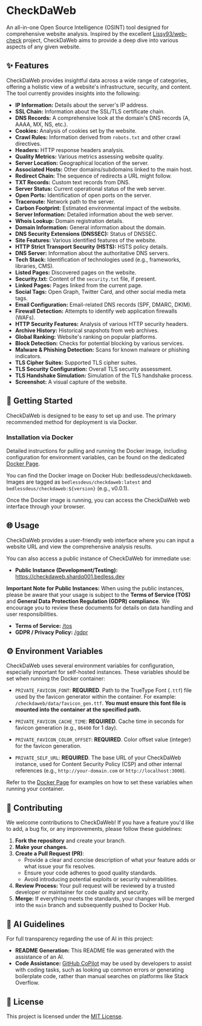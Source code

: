 # CheckDaWeb

 An all-in-one Open Source Intelligence (OSINT) tool designed for comprehensive website analysis. Inspired by the excellent [Lissy93/web-check](https://github.com/lissy93/web-check) project, CheckDaWeb aims to provide a deep dive into various aspects of any given website.

## ✨ Features

CheckDaWeb provides insightful data across a wide range of categories, offering a holistic view of a website's infrastructure, security, and content. The tool currently provides insights into the following:

  * **IP Information:** Details about the server's IP address.
  * **SSL Chain:** Information about the SSL/TLS certificate chain.
  * **DNS Records:** A comprehensive look at the domain's DNS records (A, AAAA, MX, NS, etc.).
  * **Cookies:** Analysis of cookies set by the website.
  * **Crawl Rules:** Information derived from `robots.txt` and other crawl directives.
  * **Headers:** HTTP response headers analysis.
  * **Quality Metrics:** Various metrics assessing website quality.
  * **Server Location:** Geographical location of the server.
  * **Associated Hosts:** Other domains/subdomains linked to the main host.
  * **Redirect Chain:** The sequence of redirects a URL might follow.
  * **TXT Records:** Custom text records from DNS.
  * **Server Status:** Current operational status of the web server.
  * **Open Ports:** Identification of open ports on the server.
  * **Traceroute:** Network path to the server.
  * **Carbon Footprint:** Estimated environmental impact of the website.
  * **Server Information:** Detailed information about the web server.
  * **Whois Lookup:** Domain registration details.
  * **Domain Information:** General information about the domain.
  * **DNS Security Extensions (DNSSEC):** Status of DNSSEC.
  * **Site Features:** Various identified features of the website.
  * **HTTP Strict Transport Security (HSTS):** HSTS policy details.
  * **DNS Server:** Information about the authoritative DNS servers.
  * **Tech Stack:** Identification of technologies used (e.g., frameworks, libraries, CMS).
  * **Listed Pages:** Discovered pages on the website.
  * **Security.txt:** Content of the `security.txt` file, if present.
  * **Linked Pages:** Pages linked from the current page.
  * **Social Tags:** Open Graph, Twitter Card, and other social media meta tags.
  * **Email Configuration:** Email-related DNS records (SPF, DMARC, DKIM).
  * **Firewall Detection:** Attempts to identify web application firewalls (WAFs).
  * **HTTP Security Features:** Analysis of various HTTP security headers.
  * **Archive History:** Historical snapshots from web archives.
  * **Global Ranking:** Website's ranking on popular platforms.
  * **Block Detection:** Checks for potential blocking by various services.
  * **Malware & Phishing Detection:** Scans for known malware or phishing indicators.
  * **TLS Cipher Suites:** Supported TLS cipher suites.
  * **TLS Security Configuration:** Overall TLS security assessment.
  * **TLS Handshake Simulation:** Simulation of the TLS handshake process.
  * **Screenshot:** A visual capture of the website.

## 🚀 Getting Started

CheckDaWeb is designed to be easy to set up and use. The primary recommended method for deployment is via Docker.

### Installation via Docker

Detailed instructions for pulling and running the Docker image, including configuration for environment variables, can be found on the dedicated [Docker Page](https://hub.docker.com/r/bedlessdeus/checkdaweb).

You can find the Docker image on Docker Hub: bedlessdeus/checkdaweb.
Images are tagged as `bedlessdeus/checkdaweb:latest` and `bedlessdeus/checkdaweb:${version}` (e.g., v0.0.1).

Once the Docker image is running, you can access the CheckDaWeb web interface through your browser.

## 🌐 Usage

CheckDaWeb provides a user-friendly web interface where you can input a website URL and view the comprehensive analysis results.

You can also access a public instance of CheckDaWeb for immediate use:

  * **Public Instance (Development/Testing):** https://checkdaweb.shardq001.bedless.dev

**Important Note for Public Instances:**
When using the public instances, please be aware that your usage is subject to the **Terms of Service (TOS)** and **General Data Protection Regulation (GDPR) compliance**. We encourage you to review these documents for details on data handling and user responsibilities.

* **Terms of Service:** [/tos](https://checkdaweb.shardq001.bedless.dev/tos)
* **GDPR / Privacy Policy:** [/gdpr](https://checkdaweb.shardq001.bedless.dev/gdpr)

## ⚙️ Environment Variables
CheckDaWeb uses several environment variables for configuration, especially important for self-hosted instances. These variables should be set when running the Docker container:

* `PRIVATE_FAVICON_FONT`: **REQUIRED**. Path to the TrueType Font (`.ttf`) file used by the favicon generator within the container. For example: `/checkdaweb/data/favicon_gen.ttf`. **You must ensure this font file is mounted into the container at the specified path.**

* `PRIVATE_FAVICON_CACHE_TIME`: **REQUIRED**. Cache time in seconds for favicon generation (e.g., `86400` for 1 day).

* `PRIVATE_FAVICON_COLOR_OFFSET`: **REQUIRED**. Color offset value (integer) for the favicon generation.

* `PRIVATE_SELF_URL`: **REQUIRED**. The base URL of your CheckDaWeb instance, used for Content Security Policy (CSP) and other internal references (e.g., `http://your-domain.com` or `http://localhost:3000`).

Refer to the [Docker Page](https://hub.docker.com/r/bedlessdeus/checkdaweb) for examples on how to set these variables when running your container.

## 🤝 Contributing

We welcome contributions to CheckDaWeb\! If you have a feature you'd like to add, a bug fix, or any improvements, please follow these guidelines:

1.  **Fork the repository** and create your branch.
2.  **Make your changes.**
3.  **Create a Pull Request (PR)**:
      * Provide a clear and concise description of what your feature adds or what issue your fix resolves.
      * Ensure your code adheres to good quality standards.
      * Avoid introducing potential exploits or security vulnerabilities.
4.  **Review Process:** Your pull request will be reviewed by a trusted developer or maintainer for code quality and security.
5.  **Merge:** If everything meets the standards, your changes will be merged into the `main` branch and subsequently pushed to Docker Hub.

## 🤖 AI Guidelines

For full transparency regarding the use of AI in this project:

  * **README Generation:** This README file was generated with the assistance of an AI.
  * **Code Assistance:** [GitHub CoPilot](https://github.com/features/copilot/) may be used by developers to assist with coding tasks, such as looking up common errors or generating boilerplate code, rather than manual searches on platforms like Stack Overflow.

## 📄 License

This project is licensed under the [MIT License](/LICENSE).
